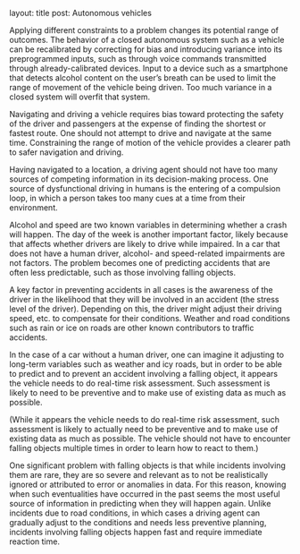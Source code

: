 layout: title
post: Autonomous vehicles

Applying different constraints to a problem changes its potential range of outcomes. The behavior of a closed autonomous system such as a vehicle can be recalibrated by correcting for bias and introducing variance into its preprogrammed inputs, such as through voice commands transmitted through already-calibrated devices. Input to a device such as a smartphone that detects alcohol content on the user’s breath can be used to limit the range of movement of the vehicle being driven. Too much variance in a closed system will overfit that system.

Navigating and driving a vehicle requires bias toward protecting the safety of the driver and passengers at the expense of finding the shortest or fastest route. One should not attempt to drive and navigate at the same time. Constraining the range of motion of the vehicle provides a clearer path to safer navigation and driving.

Having navigated to a location, a driving agent should not have too many sources of competing information in its decision-making process. One source of dysfunctional driving in humans is the entering of a compulsion loop, in which a person takes too many cues at a time from their environment. 

Alcohol and speed are two known variables in determining whether a crash will happen. The day of the week is another important factor, likely because that affects whether drivers are likely to drive while impaired. 
In a car that does not have a human driver, alcohol- and speed-related impairments are not factors. The problem becomes one of predicting accidents that are often less predictable, such as those involving falling objects. 

A key factor in preventing accidents in all cases is the awareness of the driver in the likelihood that they will be involved in an accident (the stress level of the driver). Depending on this, the driver might adjust their driving speed, etc. to compensate for their conditions. Weather and road conditions such as rain or ice on roads are other known contributors to traffic accidents. 

In the case of a car without a human driver, one can imagine it adjusting to long-term variables such as weather and icy roads, but in order to be able to predict and to prevent an accident involving a falling object, it appears the vehicle needs to do real-time risk assessment. Such assessment is likely to need to be preventive and to make use of existing data as much as possible.

(While it appears the vehicle needs to do real-time risk assessment, such assessment is likely to actually need to be preventive and to make use of existing data as much as possible. The vehicle should not have to encounter falling objects multiple times in order to learn how to react to them.)

One significant problem with falling objects is that while incidents involving them are rare, they are so severe and relevant as to not be realistically ignored or attributed to error or anomalies in data. For this reason, knowing when such eventualities have occurred in the past seems the most useful source of information in predicting when they will happen again. Unlike incidents due to road conditions, in which cases a driving agent can gradually adjust to the conditions and needs less preventive planning, incidents involving falling objects happen fast and require immediate reaction time.  




 


